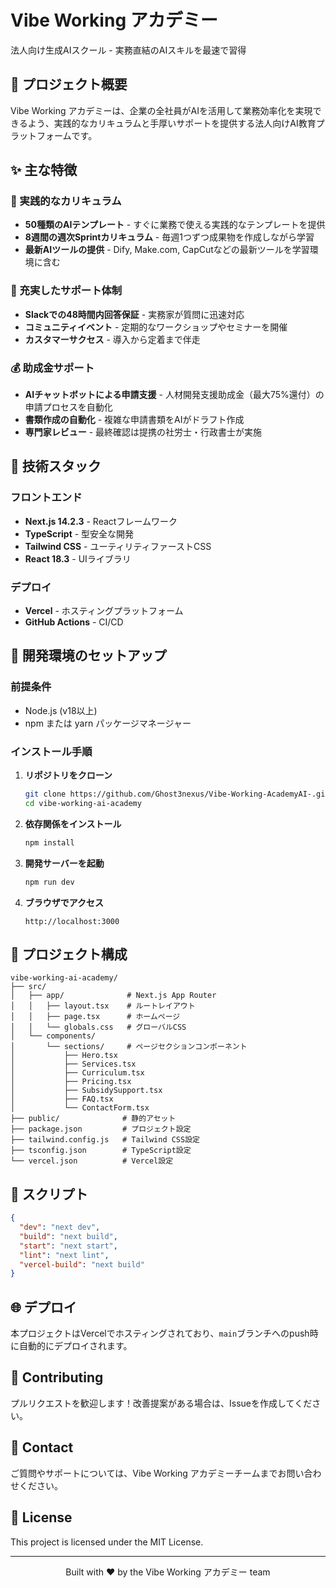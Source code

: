 # Vibe Working アカデミー

法人向け生成AIスクール - 実務直結のAIスキルを最速で習得

## 🌟 プロジェクト概要

Vibe Working アカデミーは、企業の全社員がAIを活用して業務効率化を実現できるよう、実践的なカリキュラムと手厚いサポートを提供する法人向けAI教育プラットフォームです。

## ✨ 主な特徴

### 🎯 実践的なカリキュラム
- **50種類のAIテンプレート** - すぐに業務で使える実践的なテンプレートを提供
- **8週間の週次Sprintカリキュラム** - 毎週1つずつ成果物を作成しながら学習
- **最新AIツールの提供** - Dify, Make.com, CapCutなどの最新ツールを学習環境に含む

### 👥 充実したサポート体制
- **Slackでの48時間内回答保証** - 実務家が質問に迅速対応
- **コミュニティイベント** - 定期的なワークショップやセミナーを開催
- **カスタマーサクセス** - 導入から定着まで伴走

### 💰 助成金サポート
- **AIチャットボットによる申請支援** - 人材開発支援助成金（最大75%還付）の申請プロセスを自動化
- **書類作成の自動化** - 複雑な申請書類をAIがドラフト作成
- **専門家レビュー** - 最終確認は提携の社労士・行政書士が実施

## 🚀 技術スタック

### フロントエンド
- **Next.js 14.2.3** - Reactフレームワーク
- **TypeScript** - 型安全な開発
- **Tailwind CSS** - ユーティリティファーストCSS
- **React 18.3** - UIライブラリ

### デプロイ
- **Vercel** - ホスティングプラットフォーム
- **GitHub Actions** - CI/CD

## 🔧 開発環境のセットアップ

### 前提条件

- Node.js (v18以上)
- npm または yarn パッケージマネージャー

### インストール手順

1. **リポジトリをクローン**
   ```bash
   git clone https://github.com/Ghost3nexus/Vibe-Working-AcademyAI-.git
   cd vibe-working-ai-academy
   ```

2. **依存関係をインストール**
   ```bash
   npm install
   ```

3. **開発サーバーを起動**
   ```bash
   npm run dev
   ```

4. **ブラウザでアクセス**
   ```
   http://localhost:3000
   ```

## 📁 プロジェクト構成

```
vibe-working-ai-academy/
├── src/
│   ├── app/              # Next.js App Router
│   │   ├── layout.tsx    # ルートレイアウト
│   │   ├── page.tsx      # ホームページ
│   │   └── globals.css   # グローバルCSS
│   └── components/
│       └── sections/     # ページセクションコンポーネント
│           ├── Hero.tsx
│           ├── Services.tsx
│           ├── Curriculum.tsx
│           ├── Pricing.tsx
│           ├── SubsidySupport.tsx
│           ├── FAQ.tsx
│           └── ContactForm.tsx
├── public/              # 静的アセット
├── package.json         # プロジェクト設定
├── tailwind.config.js   # Tailwind CSS設定
├── tsconfig.json        # TypeScript設定
└── vercel.json          # Vercel設定
```

## 📝 スクリプト

```json
{
  "dev": "next dev",
  "build": "next build",
  "start": "next start",
  "lint": "next lint",
  "vercel-build": "next build"
}
```

## 🌐 デプロイ

本プロジェクトはVercelでホスティングされており、`main`ブランチへのpush時に自動的にデプロイされます。

## 🤝 Contributing

プルリクエストを歓迎します！改善提案がある場合は、Issueを作成してください。

## 📧 Contact

ご質問やサポートについては、Vibe Working アカデミーチームまでお問い合わせください。

## 📜 License

This project is licensed under the MIT License.

---

<p align="center">
  Built with ❤️ by the Vibe Working アカデミー team
</p>
